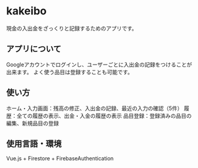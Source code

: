 # kakeibo
現金の入出金をざっくりと記録するためのアプリです。

## アプリについて
Googleアカウントでログインし、ユーザーごとに入出金の記録をつけることが出来ます。
よく使う品目は登録することも可能です。

## 使い方
ホーム・入力画面：残高の修正、入出金の記録、最近の入力の確認（5件）
履歴：全ての履歴の表示、出金・入金の履歴の表示
品目登録：登録済みの品目の編集、新規品目の登録

## 使用言語・環境
Vue.js + Firestore + FirebaseAuthentication 
